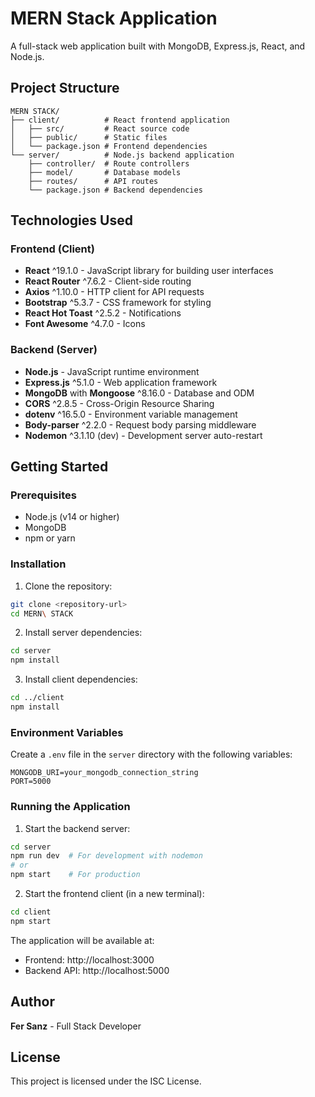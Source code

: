 # MERN Stack Application

A full-stack web application built with MongoDB, Express.js, React, and Node.js.

## Project Structure

```
MERN STACK/
├── client/          # React frontend application
│   ├── src/         # React source code
│   ├── public/      # Static files
│   └── package.json # Frontend dependencies
└── server/          # Node.js backend application
    ├── controller/  # Route controllers
    ├── model/       # Database models
    ├── routes/      # API routes
    └── package.json # Backend dependencies
```

## Technologies Used

### Frontend (Client)
- **React** ^19.1.0 - JavaScript library for building user interfaces
- **React Router** ^7.6.2 - Client-side routing
- **Axios** ^1.10.0 - HTTP client for API requests
- **Bootstrap** ^5.3.7 - CSS framework for styling
- **React Hot Toast** ^2.5.2 - Notifications
- **Font Awesome** ^4.7.0 - Icons

### Backend (Server)
- **Node.js** - JavaScript runtime environment
- **Express.js** ^5.1.0 - Web application framework
- **MongoDB** with **Mongoose** ^8.16.0 - Database and ODM
- **CORS** ^2.8.5 - Cross-Origin Resource Sharing
- **dotenv** ^16.5.0 - Environment variable management
- **Body-parser** ^2.2.0 - Request body parsing middleware
- **Nodemon** ^3.1.10 (dev) - Development server auto-restart

## Getting Started

### Prerequisites
- Node.js (v14 or higher)
- MongoDB
- npm or yarn

### Installation

1. Clone the repository:
```bash
git clone <repository-url>
cd MERN\ STACK
```

2. Install server dependencies:
```bash
cd server
npm install
```

3. Install client dependencies:
```bash
cd ../client
npm install
```

### Environment Variables

Create a `.env` file in the `server` directory with the following variables:
```
MONGODB_URI=your_mongodb_connection_string
PORT=5000
```

### Running the Application

1. Start the backend server:
```bash
cd server
npm run dev  # For development with nodemon
# or
npm start    # For production
```

2. Start the frontend client (in a new terminal):
```bash
cd client
npm start
```

The application will be available at:
- Frontend: http://localhost:3000
- Backend API: http://localhost:5000

## Author

**Fer Sanz** - Full Stack Developer

## License

This project is licensed under the ISC License.
